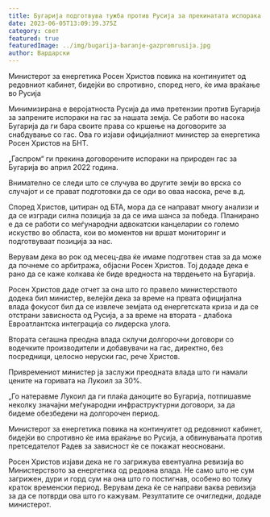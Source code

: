 ```yaml
---
title: Бугарија подготвува тужба против Русија за прекинатата испорака на гас
date: 2023-06-05T13:09:39.375Z
category: свет
featured: true
featuredImage: ../img/bugarija-baranje-gazpromrusija.jpg
author: Вардарски
---
```

Министерот за енергетика Росен Христов повика на континуитет од редовниот кабинет, бидејќи во спротивно, според него, ќе има враќање во Русија

Минимизирана е веројатноста Русија да има претензии против Бугарија за запрените испораки на гас за нашата земја. Се работи во насока Бугарија да ги бара своите права со кршење на договорите за снабдување со гас. Ова го изјави официјалниот министер за енергетика Росен Христов на БНТ.

„Гаспром“ ги прекина договорените испораки на природен гас за Бугарија во април 2022 година.

Внимателно се следи што се случува во другите земји во врска со случајот и се прават подготовки да се оди во оваа насока, рече в.д.

Според Христов, цитиран од БТА, мора да се направат многу анализи и да се изгради силна позиција за да се има шанса за победа. Планирано е да се работи со меѓународни адвокатски канцеларии со големо искуство во областа, кои во моментов ни вршат мониторинг и подготвуваат позиција за нас.

Верувам дека во рок од месец-два ќе имаме подготвен став за да може да почнеме со арбитража, објасни Росен Христов. Тој додаде дека е рано да се каже колкава ќе биде вредноста на тврдењето на Бугарија.

Росен Христов даде отчет за она што го правело министерството додека бил министер, велејќи дека за време на првата официјална влада фокусот бил да се извлече земјата од енергетската криза и да се отстрани зависноста од Русија, а за време на втората - длабока Евроатлантска интеграција со лидерска улога.

Втората сегашна преодна влада склучи долгорочни договори со водечките производители и добавувачи на гас, директно, без посредници, целосно неруски гас, рече Христов.

Привремениот министер ја заслужи преодната влада што ги намали цените на горивата на Лукоил за 30%.

„Го натеравме Лукоил да ги плаќа даноците во Бугарија, потпишавме неколку значајни меѓународни инфраструктурни договори, за да бидеме обезбедени на долгорочен период.

Министерот за енергетика повика на континуитет од редовниот кабинет, бидејќи во спротивно ќе има враќање во Русија, а обвинувањата против претседателот Радев за зависност ќе се покажат неосновани.

Росен Христов изјави дека не го загрижува евентуална ревизија во Министерството за енергетика од редовна влада. Не само што не сум загрижен, дури и горд сум на она што го постигнав, особено во толку краток временски период. Верувам дека ќе се направи ваква ревизија за да се потврди ова што го кажувам. Резултатите се очигледни, додаде министерот.